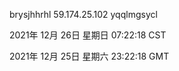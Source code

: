 brysjhhrhl 59.174.25.102 yqqlmgsycl

2021年 12月 26日 星期日 07:22:18 CST

2021年 12月 25日 星期六 23:22:18 GMT
